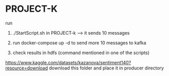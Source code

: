 # PROJECT-K


run 
1. ./StartScript.sh in PROJECT-k --> it sends 10 messages 

2. run docker-compose up -d to send more 10 messages to kafka 

3. check results in hdfs (command mentioned in one of the scripts)

https://www.kaggle.com/datasets/kazanova/sentiment140?resource=download download this folder and place it in producer directory
